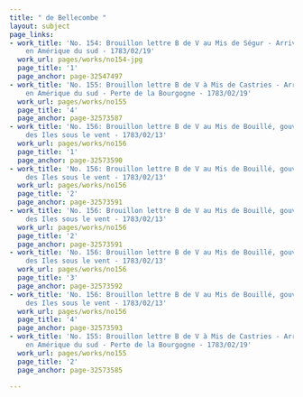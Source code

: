 ```yaml
---
title: " de Bellecombe "
layout: subject
page_links:
- work_title: 'No. 154: Brouillon lettre B de V au Mis de Ségur - Arrivée de l''armée
    en Amérique du sud - 1783/02/19'
  work_url: pages/works/no154-jpg
  page_title: '1'
  page_anchor: page-32547497
- work_title: 'No. 155: Brouillon lettre B de V à Mis de Castries - Arrivée armée
    en Amérique du sud - Perte de la Bourgogne - 1783/02/19'
  work_url: pages/works/no155
  page_title: '4'
  page_anchor: page-32573587
- work_title: 'No. 156: Brouillon lettre B de V au Mis de Bouillé, gouverneur général
    des Iles sous le vent - 1783/02/13'
  work_url: pages/works/no156
  page_title: '1'
  page_anchor: page-32573590
- work_title: 'No. 156: Brouillon lettre B de V au Mis de Bouillé, gouverneur général
    des Iles sous le vent - 1783/02/13'
  work_url: pages/works/no156
  page_title: '2'
  page_anchor: page-32573591
- work_title: 'No. 156: Brouillon lettre B de V au Mis de Bouillé, gouverneur général
    des Iles sous le vent - 1783/02/13'
  work_url: pages/works/no156
  page_title: '2'
  page_anchor: page-32573591
- work_title: 'No. 156: Brouillon lettre B de V au Mis de Bouillé, gouverneur général
    des Iles sous le vent - 1783/02/13'
  work_url: pages/works/no156
  page_title: '3'
  page_anchor: page-32573592
- work_title: 'No. 156: Brouillon lettre B de V au Mis de Bouillé, gouverneur général
    des Iles sous le vent - 1783/02/13'
  work_url: pages/works/no156
  page_title: '4'
  page_anchor: page-32573593
- work_title: 'No. 155: Brouillon lettre B de V à Mis de Castries - Arrivée armée
    en Amérique du sud - Perte de la Bourgogne - 1783/02/19'
  work_url: pages/works/no155
  page_title: '2'
  page_anchor: page-32573585

---
```


